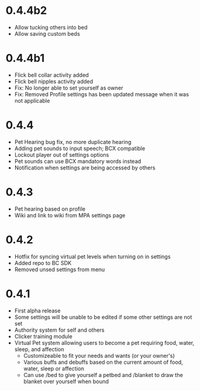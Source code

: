 # 0.4.4b2
 - Allow tucking others into bed
 - Allow saving custom beds

# 0.4.4b1
 - Flick bell collar activity added
 - Flick bell nipples activity added
 - Fix: No longer able to set yourself as owner
 - Fix: Removed Profile settings has been updated message when it was not applicable

# 0.4.4
 - Pet Hearing bug fix, no more duplicate hearing
 - Adding pet sounds to input speech; BCX compatible
 - Lockout player out of settings options
 - Pet sounds can use BCX mandatory words instead
 - Notification when settings are being accessed by others

# 0.4.3
 - Pet hearing based on profile
 - Wiki and link to wiki from MPA settings page

# 0.4.2
 - Hotfix for syncing virtual pet levels when turning on in settings
 - Added repo to BC SDK
 - Removed unsed settings from menu

# 0.4.1
 - First alpha release
 - Some settings will be unable to be edited if some other settings are not set
 - Authority system for self and others
 - Clicker training module
 - Virtual Pet system allowing users to become a pet requiring food, water, sleep, and affection
     - Customizeable to fit your needs and wants (or your owner's)
     - Various buffs and debuffs based on the current amount of food, water, sleep or affection
     - Can use /bed to give yourself a petbed and /blanket to draw the blanket over yourself when bound